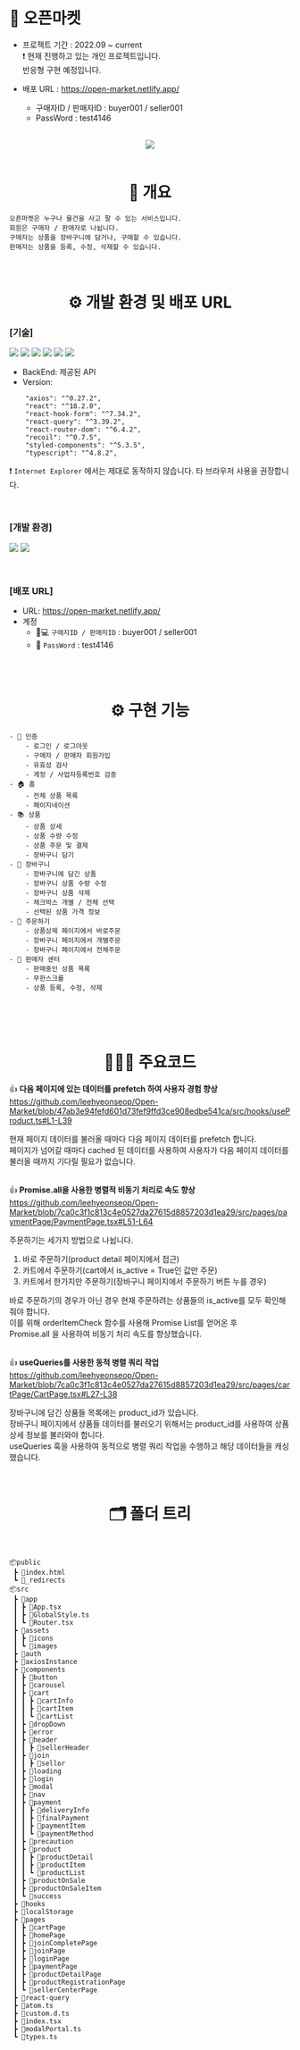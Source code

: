 <h1>🛒 오픈마켓</h1>

-   프로젝트 기간 : 2022.09 ~ current </br>
    ❗️ 현재 진행하고 있는 개인 프로젝트입니다. </br>
    반응형 구현 예정입니다.

-   배포 URL : https://open-market.netlify.app/
    -   구매자ID / 판매자ID  : buyer001 / seller001
    -   PassWord : test4146

<br>

<div align="center">
<img src="https://user-images.githubusercontent.com/94344796/198682548-5a284fd4-faa3-41ae-ad80-e9a4a998982e.png">
</div>
<br>

<div align="center">
<h1>📄 개요</h1>
</div>

```
오픈마켓은 누구나 물건을 사고 팔 수 있는 서비스입니다.
회원은 구매자 / 판매자로 나뉩니다.
구매자는 상품을 장바구니에 담거나, 구매할 수 있습니다.
판매자는 상품을 등록, 수정, 삭제할 수 있습니다.
```

<br>

<div align="center">

<h1>⚙️ 개발 환경 및 배포 URL</h1>
  
</div>

### [기술]

<img src="https://img.shields.io/badge/react-61DAFB?style=for-the-badge&logo=react&logoColor=black"> <img src="https://img.shields.io/badge/typescript-3178C6?style=for-the-badge&logo=typescript&logoColor=black"> <img src="https://img.shields.io/badge/react query-FF4154?style=for-the-badge&logo=react query&logoColor=black"> <img src="https://img.shields.io/badge/recoil-C2A633?style=for-the-badge&logo=recoil query&logoColor=black"> <img src="https://img.shields.io/badge/react hook form-EC5990?style=for-the-badge&logo=react hook form&logoColor=black"> <img src="https://img.shields.io/badge/styled-components-DB7093?style=for-the-badge&logo=styled-components&logoColor=black">
<br/>

-   BackEnd: 제공된 API
    <br/>
-   Version:

```
    "axios": "^0.27.2",
    "react": "^18.2.0",
    "react-hook-form": "^7.34.2",
    "react-query": "^3.39.2",
    "react-router-dom": "^6.4.2",
    "recoil": "^0.7.5",
    "styled-components": "^5.3.5",
    "typescript": "^4.8.2",
```

❗️
`Internet Explorer` 에서는 제대로 동작하지 않습니다. 타 브라우저 사용을 권장합니다.

</br>

### [개발 환경]

<img src="https://img.shields.io/badge/git-F05032?style=for-the-badge&logo=git&logoColor=black"> <img src="https://img.shields.io/badge/github-181717?style=for-the-badge&logo=github&logoColor=white">

</br>

### [배포 URL]

-   URL: https://open-market.netlify.app/
-   계정
    -   🧑💻 `구매자ID / 판매자ID`  : buyer001 / seller001
    -   🔐 `PassWord` : test4146

</br>
</br>

<div align="center">
<h1>⚙️ 구현 기능</h1>
</div>

```
- 🔐 인증
    - 로그인 / 로그아웃
    - 구매자 / 판매자 회원가입
    - 유효성 검사
    - 계정 / 사업자등록번호 검증
- 🏠 홈
    - 전체 상품 목록
    - 페이지네이션
- 📚 상품
    - 상품 상세
    - 상품 수량 수정
    - 상품 주문 및 결제
    - 장바구니 담기
- 🛒 장바구니
    - 장바구니에 담긴 상품
    - 장바구니 상품 수량 수정
    - 장바구니 상품 삭제
    - 체크박스 개별 / 전체 선택
    - 선택된 상품 가격 정보
- 📝 주문하기
    - 상품상제 페이지에서 바로주문
    - 장바구니 페이지에서 개별주문
    - 장바구니 페이지에서 전체주문
- 🏢 판매자 센터
    - 판매중인 상품 목록
    - 무한스크롤
    - 상품 등록, 수정, 삭제

```

<br>

<br>

<br>

<div align="center">

<h1>🧑🏻‍💻 주요코드</h1>
  
</div>

👍 <strong>다음 페이지에 있는 데이터를 prefetch 하여 사용자 경험 향상</strong>
https://github.com/leehyeonseop/Open-Market/blob/47ab3e94fefd601d73fef9ffd3ce908edbe541ca/src/hooks/useProduct.ts#L1-L39

현재 페이지 데이터를 불러올 때마다 다음 페이지 데이터를 prefetch 합니다.<br />
페이지가 넘어갈 때마다 cached 된 데이터를 사용하여 사용자가 다음 페이지 데이터를 불러올 때까지 기다릴 필요가 없습니다.
<br /> <br />

👍 <strong>Promise.all을 사용한 병렬적 비동기 처리로 속도 향상</strong>
https://github.com/leehyeonseop/Open-Market/blob/7ca0c3f1c813c4e0527da27615d8857203d1ea29/src/pages/paymentPage/PaymentPage.tsx#L51-L64

주문하기는 세가지 방법으로 나뉩니다. </br>

1. 바로 주문하기(product detail 페이지에서 접근) </br>
2. 카트에서 주문하기(cart에서 is_active = True인 값만 주문) </br>
3. 카트에서 한가지만 주문하기(장바구니 페이지에서 주문하기 버튼 누를 경우) </br>

바로 주문하기의 경우가 아닌 경우 현재 주문하려는 상품들의 is_active를 모두 확인해줘야 합니다. </br>
이를 위해 orderItemCheck 함수를 사용해 Promise List를 얻어온 후 </br>
Promise.all 을 사용하여 비동기 처리 속도를 향상했습니다.
<br /> <br />


👍 <strong>useQueries를 사용한 동적 병렬 쿼리 작업</strong>
https://github.com/leehyeonseop/Open-Market/blob/7ca0c3f1c813c4e0527da27615d8857203d1ea29/src/pages/cartPage/CartPage.tsx#L27-L38

장바구니에 담긴 상품들 목록에는 product_id가 있습니다. <br />
장바구니 페이지에서 상품들 데이터를 불러오기 위해서는 product_id를 사용하여 상품 상세 정보를 불러와야 합니다. <br />
useQueries 훅을 사용하여 동적으로 병렬 쿼리 작업을 수행하고 해당 데이터들을 캐싱했습니다.


<div >

<br>

<div align="center">

<h1>🗂 폴더 트리</h1>
  
</div>

<br>

```
📦public
 ┣ 📜index.html
 ┗ 📜_redirects
📦src
 ┣ 📂app
 ┃ ┣ 📜App.tsx
 ┃ ┣ 📜GlobalStyle.ts
 ┃ ┗ 📜Router.tsx
 ┣ 📂assets
 ┃ ┣ 📂icons
 ┃ ┗ 📂images
 ┣ 📂auth
 ┣ 📂axiosInstance
 ┣ 📂components
 ┃ ┣ 📂button
 ┃ ┣ 📂carousel
 ┃ ┣ 📂cart
 ┃ ┃ ┣ 📂cartInfo
 ┃ ┃ ┣ 📂cartItem
 ┃ ┃ ┗ 📂cartList
 ┃ ┣ 📂dropDown
 ┃ ┣ 📂error
 ┃ ┣ 📂header
 ┃ ┃ ┣ 📂sellerHeader
 ┃ ┣ 📂join
 ┃ ┃ ┣ 📂sellor
 ┃ ┣ 📂loading
 ┃ ┣ 📂login
 ┃ ┣ 📂modal
 ┃ ┣ 📂nav
 ┃ ┣ 📂payment
 ┃ ┃ ┣ 📂deliveryInfo
 ┃ ┃ ┣ 📂finalPayment
 ┃ ┃ ┣ 📂paymentItem
 ┃ ┃ ┗ 📂paymentMethod
 ┃ ┣ 📂precaution
 ┃ ┣ 📂product
 ┃ ┃ ┣ 📂productDetail
 ┃ ┃ ┣ 📂productItem
 ┃ ┃ ┗ 📂productList
 ┃ ┣ 📂productOnSale
 ┃ ┣ 📂productOnSaleItem
 ┃ ┗ 📂success
 ┣ 📂hooks
 ┣ 📂localStorage
 ┣ 📂pages
 ┃ ┣ 📂cartPage
 ┃ ┣ 📂homePage
 ┃ ┣ 📂joinCompletePage
 ┃ ┣ 📂joinPage
 ┃ ┣ 📂loginPage
 ┃ ┣ 📂paymentPage
 ┃ ┣ 📂productDetailPage
 ┃ ┣ 📂productRegistrationPage
 ┃ ┗ 📂sellerCenterPage
 ┣ 📂react-query
 ┣ 📜atom.ts
 ┣ 📜custom.d.ts
 ┣ 📜index.tsx
 ┣ 📜modalPortal.ts
 ┗ 📜types.ts
```

<br>

